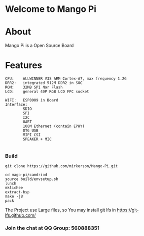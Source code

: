 # Welcome to Mango Pi
# About
Mango Pi is a Open Source Board
    
# Features
```
CPU:    ALLWINNER V3S ARM Cortex-A7, max frequency 1.2G
DRR2:   integrated 512M DDR2 in SOC
ROM:    32MB SPI Nor Flash
LCD:    general 40P RGB LCD FPC socket
        
WIFI:   ESP8909 in Board
Interface:  
        SDIO
        SPI
        I2C
        UART
        100M Ethernet (contain EPHY)
        OTG USB
        MIPI CSI
        SPEAKER + MIC
        
```

### Build
```
git clone https://github.com/mirkerson/Mango-Pi.git

cd mago-pi/camdriod
source build/envsetup.sh
lunch
mklichee
extract-bsp
make -j8
pack

```

The Project use Large files, so You may install git lfs in https://git-lfs.github.com/

### Join the chat at QQ Group: 560888351 
